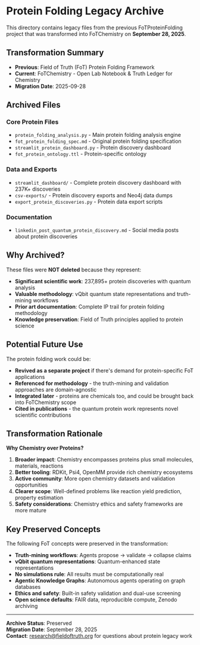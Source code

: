 # Protein Folding Legacy Archive

This directory contains legacy files from the previous FoTProteinFolding project that was transformed into FoTChemistry on **September 28, 2025**.

## Transformation Summary

- **Previous**: Field of Truth (FoT) Protein Folding Framework
- **Current**: FoTChemistry - Open Lab Notebook & Truth Ledger for Chemistry
- **Migration Date**: 2025-09-28

## Archived Files

### Core Protein Files
- `protein_folding_analysis.py` - Main protein folding analysis engine
- `fot_protein_folding_spec.md` - Original protein folding specification
- `streamlit_protein_dashboard.py` - Protein discovery dashboard
- `fot_protein_ontology.ttl` - Protein-specific ontology

### Data and Exports
- `streamlit_dashboard/` - Complete protein discovery dashboard with 237K+ discoveries
- `csv-exports/` - Protein discovery exports and Neo4j data dumps
- `export_protein_discoveries.py` - Protein data export scripts

### Documentation
- `linkedin_post_quantum_protein_discovery.md` - Social media posts about protein discoveries

## Why Archived?

These files were **NOT deleted** because they represent:
- **Significant scientific work**: 237,895+ protein discoveries with quantum analysis
- **Valuable methodology**: vQbit quantum state representations and truth-mining workflows
- **Prior art documentation**: Complete IP trail for protein folding methodology
- **Knowledge preservation**: Field of Truth principles applied to protein science

## Potential Future Use

The protein folding work could be:
- **Revived as a separate project** if there's demand for protein-specific FoT applications
- **Referenced for methodology** - the truth-mining and validation approaches are domain-agnostic
- **Integrated later** - proteins are chemicals too, and could be brought back into FoTChemistry scope
- **Cited in publications** - the quantum protein work represents novel scientific contributions

## Transformation Rationale

**Why Chemistry over Proteins?**
1. **Broader impact**: Chemistry encompasses proteins plus small molecules, materials, reactions
2. **Better tooling**: RDKit, Psi4, OpenMM provide rich chemistry ecosystems
3. **Active community**: More open chemistry datasets and validation opportunities  
4. **Clearer scope**: Well-defined problems like reaction yield prediction, property estimation
5. **Safety considerations**: Chemistry ethics and safety frameworks are more mature

## Key Preserved Concepts

The following FoT concepts were preserved in the transformation:
- **Truth-mining workflows**: Agents propose → validate → collapse claims
- **vQbit quantum representations**: Quantum-enhanced state representations 
- **No simulations rule**: All results must be computationally real
- **Agentic Knowledge Graphs**: Autonomous agents operating on graph databases
- **Ethics and safety**: Built-in safety validation and dual-use screening
- **Open science defaults**: FAIR data, reproducible compute, Zenodo archiving

---

**Archive Status**: Preserved  
**Migration Date**: September 28, 2025  
**Contact**: research@fieldoftruth.org for questions about protein legacy work

